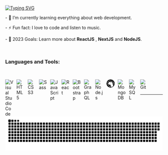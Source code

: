 ### <!-- <p align="center"><a href="https://git.io/typing-svg"><img src="https://readme-typing-svg.herokuapp.com?font=Montserrat&pause=1000&width=435&lines=Hey+there!+" alt="Typing SVG" /></a></p> -->

 <p><a href="https://git.io/typing-svg"><img src="https://readme-typing-svg.herokuapp.com?font=Consolas&pause=800&width=435&lines=Hey+there!;I'm+a+Full+Stack+Web+Developer;I'm+a+JavaScript+Developer;I'm+a+React+JS+Developer" alt="Typing SVG" /></a></p>

<p> - 🌱 I’m currently learning everything about web development. </p>
<p> - ⚡ Fun fact: I love to code and listen to music. </p>
<p> - 🥅 2023 Goals: Learn more about <b>ReactJS</b> , <b>NextJS</b> and <b>NodeJS</b>. </p>
<br/>

### Languages and Tools:

<br/>

<img align="left" alt="Visual Studio Code" width="26px"
src="https://cdn.jsdelivr.net/gh/devicons/devicon/icons/vscode/vscode-original.svg"
style="padding-right:10px;" /> <img align="left" alt="HTML5" width="26px"
src="https://cdn.jsdelivr.net/gh/devicons/devicon/icons/html5/html5-original.svg"
style="padding-right:10px;" /> <img align="left" alt="CSS3" width="26px"
src="https://cdn.jsdelivr.net/gh/devicons/devicon/icons/css3/css3-original.svg"
style="padding-right:10px;" /> <img align="left" alt="Sass" width="26px"
src="https://cdn.jsdelivr.net/gh/devicons/devicon/icons/sass/sass-original.svg"
style="padding-right:10px;" /> <img align="left" alt="JavaScript" width="26px"
src="https://cdn.jsdelivr.net/gh/devicons/devicon/icons/javascript/javascript-original.svg"
style="padding-right:10px;" /> <img align="left" alt="React" width="26px"
src="https://cdn.jsdelivr.net/gh/devicons/devicon/icons/react/bootstrap-original.svg"
style="padding-right:10px;" /> <img align="left" alt="Bootstrap" width="26px"
src="https://cdn.jsdelivr.net/gh/devicons/devicon/icons/gatsby/gatsby-original.svg"
style="padding-right:10px;" /> <img align="left" alt="GraphQL" width="26px"
src="https://cdn.jsdelivr.net/gh/devicons/devicon/icons/graphql/graphql-plain.svg"
style="padding-right:10px;" /> <img align="left" alt="Node.js" width="26px"
src="https://cdn.jsdelivr.net/gh/devicons/devicon/icons/nodejs/nodejs-original.svg"
style="padding-right:10px;" /> <img align="left" alt="Deno" width="26px"
src="./img/deno-light.svg" style="padding-right:10px;" /> <img align="left"
alt="MongoDB" width="26px"
src="https://cdn.jsdelivr.net/gh/devicons/devicon/icons/mongodb/mongodb-original.svg"
style="padding-right:10px;" /> <img align="left" alt="MySQL" width="26px"
src="https://cdn.jsdelivr.net/gh/devicons/devicon/icons/mysql/mysql-original.svg"
style="padding-right:10px;" /> <img align="left" alt="Git" width="26px"
src="https://cdn.jsdelivr.net/gh/devicons/devicon/icons/git/git-original.svg"
style="padding-right:10px;" /> <br /> <br/>

---

<picture>
  <source media="(prefers-color-scheme: dark)" srcset="https://raw.githubusercontent.com/Bahriddin-Boboyev/Bahriddin-Boboyev/output/github-contribution-grid-snake-dark.svg">
  <source media="(prefers-color-scheme: light)" srcset="https://raw.githubusercontent.com/Bahriddin-Boboyev/Bahriddin-Boboyev/output/github-contribution-grid-snake.svg">
  <img alt="github contribution grid snake animation" src="https://raw.githubusercontent.com/Bahriddin-Boboyev/Bahriddin-Boboyev/output/github-contribution-grid-snake.svg">
</picture>

<!--   !(https://readme-typing-svg.herokuapp.com?font=Montserrat&color=coral&lines=I'm+a+Full+Stack+Web+Developer;I'm+a+JavaScript+Developer;I'm+a+React+JS+Developer) -->

<!-- <p align="center"> <img src="https://github.com/scoderr/scoderr/blob/main/github-gif.gif" alt="gif" width="500" height="auto"> </p> -->

<!--
**scroll-off/scroll-off** is a ✨ _special_ ✨ repository because its `README.md` (this file) appears on your GitHub profile.




Here are some ideas to get you started:

- 🔭 I’m currently working on ...
- 🌱 I’m currently learning ...
- 👯 I’m looking to collaborate on ...
- 🤔 I’m looking for help with ...
- 💬 Ask me about ...
- 📫 How to reach me: ...
- 😄 Pronouns: ...
- ⚡ Fun fact: ...
-->
